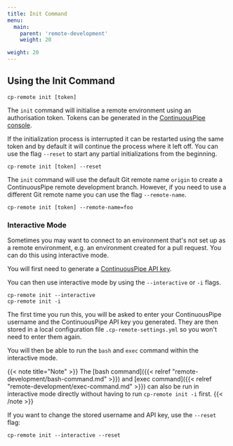 ```yaml
---
title: Init Command
menu:
  main:
    parent: 'remote-development'
    weight: 20

weight: 20
---
```

## Using the Init Command

```
cp-remote init [token]
```

The `init` command will initialise a remote environment using an authorisation token. Tokens can be generated in the [ContinuousPipe console](https://ui.continuouspipe.io/).

If the initialization process is interrupted it can be restarted using the same token and by default it will continue the process where it left off. You can use the flag `--reset` to start any partial initializations from the beginning.

```
cp-remote init [token] --reset
```

The `init` command will use the default Git remote name `origin` to create a ContinuousPipe remote development branch. However, if you need to use a different Git remote name you can use the flag `--remote-name`.

```
cp-remote init [token] --remote-name=foo
```

### Interactive Mode

Sometimes you may want to connect to an environment that's not set up as a remote environment, e.g. an environment created for a pull request. You can do this using interactive mode. 

You will first need to generate a [ContinuousPipe API key](https://authenticator.continuouspipe.io/account/api-keys).

You can then use interactive mode by using the `--interactive` or `-i` flags.

```
cp-remote init --interactive
cp-remote init -i
```

The first time you run this, you will be asked to enter your ContinuousPipe username and the ContinuousPipe API key you generated. They are then stored in a local configuration file `.cp-remote-settings.yml` so you won't need to enter them again.  

You will then be able to run the `bash` and `exec` command within the interactive mode. 

{{< note title="Note" >}}
The [bash command]({{< relref "remote-development/bash-command.md" >}}) and [exec command]({{< relref "remote-development/exec-command.md" >}}) can also be run in interactive mode directly without having to run `cp-remote init -i` first.
{{< /note >}}

If you want to change the stored username and API key, use the `--reset` flag:

```
cp-remote init --interactive --reset
```
